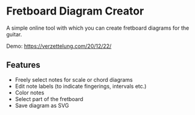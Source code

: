 # Fretboard Diagram Creator

A simple online tool with which you can create fretboard diagrams for the guitar. 

Demo: https://verzettelung.com/20/12/22/

## Features

* Freely select notes for scale or chord diagrams
* Edit note labels (to indicate fingerings, intervals etc.)
* Color notes
* Select part of the fretboard
* Save diagram as SVG
